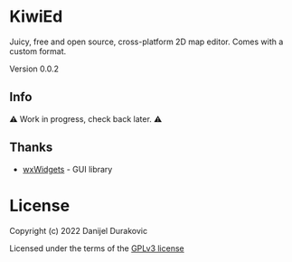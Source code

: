 # KiwiEd

Juicy, free and open source, cross-platform 2D map editor. Comes with a custom format.

Version 0.0.2

## Info

⚠ Work in progress, check back later. ⚠

## Thanks

- [wxWidgets](https://www.wxwidgets.org/) - GUI library

# License

Copyright (c) 2022 Danijel Durakovic

Licensed under the terms of the [GPLv3 license](LICENSE)
